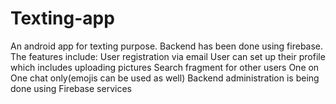 # Texting-app
An android app for texting purpose. Backend has been done using firebase.
The features include:
User registration via email
User can set up their profile which includes uploading pictures
Search fragment for other users
One on One chat only(emojis can be used as well)
Backend administration is being done using Firebase services
